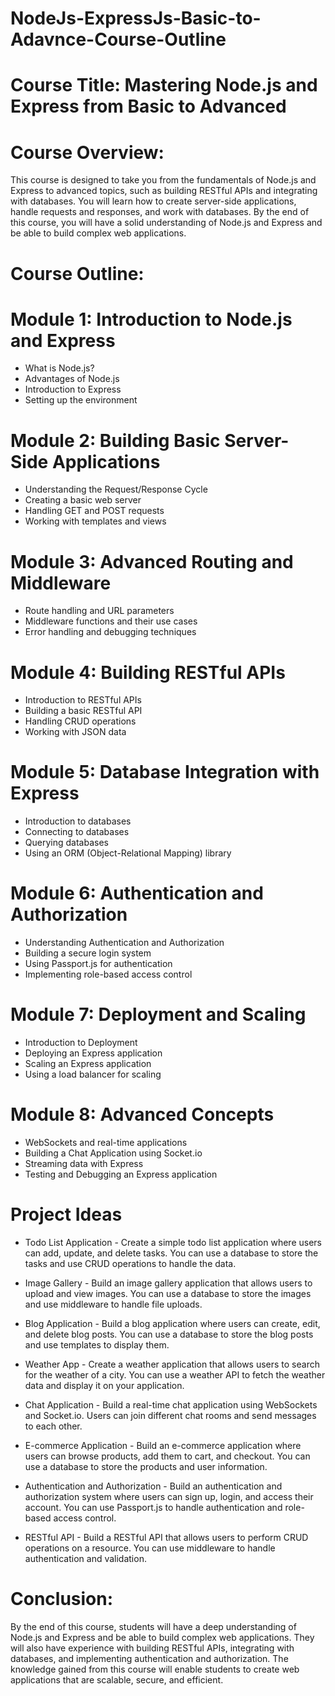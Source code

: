 # NodeJs-ExpressJs-Basic-to-Adavnce-Course-Outline

# Course Title: Mastering Node.js and Express from Basic to Advanced

# Course Overview:

This course is designed to take you from the fundamentals of Node.js and Express to advanced topics, such as building RESTful APIs and integrating with databases. You will learn how to create server-side applications, handle requests and responses, and work with databases. By the end of this course, you will have a solid understanding of Node.js and Express and be able to build complex web applications.

# Course Outline:

# Module 1: Introduction to Node.js and Express
- What is Node.js?
- Advantages of Node.js
- Introduction to Express
- Setting up the environment

# Module 2: Building Basic Server-Side Applications
- Understanding the Request/Response Cycle
- Creating a basic web server
- Handling GET and POST requests
- Working with templates and views

# Module 3: Advanced Routing and Middleware
- Route handling and URL parameters
- Middleware functions and their use cases
- Error handling and debugging techniques

# Module 4: Building RESTful APIs
- Introduction to RESTful APIs
- Building a basic RESTful API
- Handling CRUD operations
- Working with JSON data

# Module 5: Database Integration with Express
- Introduction to databases
- Connecting to databases
- Querying databases
- Using an ORM (Object-Relational Mapping) library

# Module 6: Authentication and Authorization
- Understanding Authentication and Authorization
- Building a secure login system
- Using Passport.js for authentication
- Implementing role-based access control

# Module 7: Deployment and Scaling
- Introduction to Deployment
- Deploying an Express application
- Scaling an Express application
- Using a load balancer for scaling

# Module 8: Advanced Concepts
- WebSockets and real-time applications
- Building a Chat Application using Socket.io
- Streaming data with Express
- Testing and Debugging an Express application

# Project Ideas

- Todo List Application - Create a simple todo list application where users can add, update, and delete tasks. You can use a database to store the tasks and use CRUD operations to handle the data.

- Image Gallery - Build an image gallery application that allows users to upload and view images. You can use a database to store the images and use middleware to handle file uploads.

- Blog Application - Build a blog application where users can create, edit, and delete blog posts. You can use a database to store the blog posts and use templates to display them.

- Weather App - Create a weather application that allows users to search for the weather of a city. You can use a weather API to fetch the weather data and display it on your application.

- Chat Application - Build a real-time chat application using WebSockets and Socket.io. Users can join different chat rooms and send messages to each other.

- E-commerce Application - Build an e-commerce application where users can browse products, add them to cart, and checkout. You can use a database to store the products and user information.

- Authentication and Authorization - Build an authentication and authorization system where users can sign up, login, and access their account. You can use Passport.js to handle authentication and role-based access control.

- RESTful API - Build a RESTful API that allows users to perform CRUD operations on a resource. You can use middleware to handle authentication and validation.

# Conclusion:
By the end of this course, students will have a deep understanding of Node.js and Express and be able to build complex web applications. They will also have experience with building RESTful APIs, integrating with databases, and implementing authentication and authorization. The knowledge gained from this course will enable students to create web applications that are scalable, secure, and efficient.

